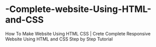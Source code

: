 # -Complete-website-Using-HTML-and-CSS
How To Make Website Using HTML CSS | Crete Complete Responsive Website Using HTML and CSS Step by Step Tutorial
